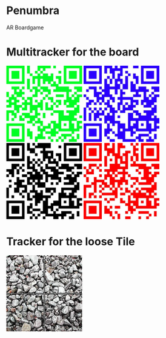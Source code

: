 # Penumbra
AR Boardgame

# Multitracker for the board
<p float="left">
  <img width="200" src="DVL/Assets/ImageLibrary/BottomLeft.jpeg">
  <img width="200" src="DVL/Assets/ImageLibrary/BottomRight.jpeg">
  <img width="200" src="DVL/Assets/ImageLibrary/TopLeft.jpeg">
  <img width="200" src="DVL/Assets/ImageLibrary/TopRight.jpeg">
</p>

# Tracker for the loose Tile
<img width="200" src="DVL/Assets/ImageLibrary/Tile.jpeg">
